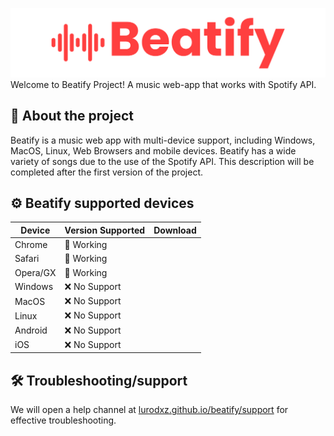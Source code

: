 [![Beatify Logo](https://github.com/lurodxz/Beatify/blob/main/readme/header.png?raw=true)](https://lurodxz.github.io/Beatify)
Welcome to Beatify Project! A music web-app that works with Spotify API.

## 📜 About the project
Beatify is a music web app with multi-device support, including Windows, MacOS, Linux, Web Browsers and mobile devices. Beatify has a wide variety of songs due to the use of the Spotify API. This description will be completed after the first version of the project.
## ⚙️ Beatify supported devices
|Device|Version Supported|Download|
|--|--|--|
|Chrome|💼 Working|
|Safari|💼 Working|
|Opera/GX|💼 Working|
|Windows|❌ No Support|
|MacOS|❌ No Support|
|Linux|❌ No Support|
|Android|❌ No Support|
|iOS|❌ No Support|
## 🛠️ Troubleshooting/support
We will open a help channel at [lurodxz.github.io/beatify/support](https://lurodxz.github.io/Beatify/support)  for effective troubleshooting.

